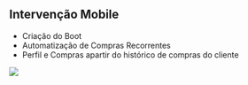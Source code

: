 ## Intervenção Mobile

* Criação do Boot
* Automatização de Compras Recorrentes
* Perfil e Compras apartir do histórico de compras do cliente

![](http://i.picasion.com/pic90/87c8bf4947a2e128b06c3d4599f03d24.gif)
